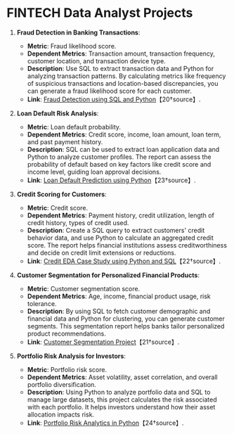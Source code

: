 # FINTECH Data Analyst Projects

1. **Fraud Detection in Banking Transactions**:
   - **Metric**: Fraud likelihood score.
   - **Dependent Metrics**: Transaction amount, transaction frequency, customer location, and transaction device type.
   - **Description**: Use SQL to extract transaction data and Python for analyzing transaction patterns. By calculating metrics like frequency of suspicious transactions and location-based discrepancies, you can generate a fraud likelihood score for each customer.
   - **Link**: [Fraud Detection using SQL and Python](https://github.com/MathieuAudibert/bank-fraud-detection)【20†source】.

2. **Loan Default Risk Analysis**:
   - **Metric**: Loan default probability.
   - **Dependent Metrics**: Credit score, income, loan amount, loan term, and past payment history.
   - **Description**: SQL can be used to extract loan application data and Python to analyze customer profiles. The report can assess the probability of default based on key factors like credit score and income level, guiding loan approval decisions.
   - **Link**: [Loan Default Prediction using Python](https://github.com/shreshthvashisht/Bank-Loan-Case-Study)【23†source】.

3. **Credit Scoring for Customers**:
   - **Metric**: Credit score.
   - **Dependent Metrics**: Payment history, credit utilization, length of credit history, types of credit used.
   - **Description**: Create a SQL query to extract customers' credit behavior data, and use Python to calculate an aggregated credit score. The report helps financial institutions assess creditworthiness and decide on credit limit extensions or reductions.
   - **Link**: [Credit EDA Case Study using Python and SQL](https://github.com/meharusia/-Credit-EDA-Case-Study)【22†source】.

4. **Customer Segmentation for Personalized Financial Products**:
   - **Metric**: Customer segmentation score.
   - **Dependent Metrics**: Age, income, financial product usage, risk tolerance.
   - **Description**: By using SQL to fetch customer demographic and financial data and Python for clustering, you can generate customer segments. This segmentation report helps banks tailor personalized product recommendations.
   - **Link**: [Customer Segmentation Project](https://www.softkraft.co/python-for-fintech)【21†source】.

5. **Portfolio Risk Analysis for Investors**:
   - **Metric**: Portfolio risk score.
   - **Dependent Metrics**: Asset volatility, asset correlation, and overall portfolio diversification.
   - **Description**: Using Python to analyze portfolio data and SQL to manage large datasets, this project calculates the risk associated with each portfolio. It helps investors understand how their asset allocation impacts risk.
   - **Link**: [Portfolio Risk Analytics in Python](https://github.com/Sourav-Pattanayak/Bank-Loan-Case-Study)【24†source】.